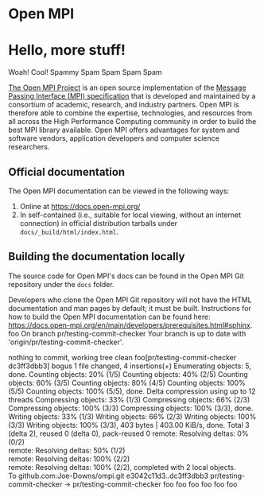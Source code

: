 # Open MPI


# Hello, more stuff!
Woah!
Cool!
Spammy Spam
Spam
Spam
Spam

[The Open MPI Project](https://www.open-mpi.org/) is an open source
implementation of the [Message Passing Interface (MPI)
specification](https://www.mpi-forum.org/docs/) that is developed and
maintained by a consortium of academic, research, and industry
partners.  Open MPI is therefore able to combine the expertise,
technologies, and resources from all across the High Performance
Computing community in order to build the best MPI library available.
Open MPI offers advantages for system and software vendors,
application developers and computer science researchers.

## Official documentation

The Open MPI documentation can be viewed in the following ways:

1. Online at https://docs.open-mpi.org/
1. In self-contained (i.e., suitable for local viewing, without an
   internet connection) in official distribution tarballs under
   `docs/_build/html/index.html`.

## Building the documentation locally

The source code for Open MPI's docs can be found in the Open MPI Git
repository under the `docs` folder.

Developers who clone the Open MPI Git repository will not have the
HTML documentation and man pages by default; it must be built.
Instructions for how to build the Open MPI documentation can be found
here:
https://docs.open-mpi.org/en/main/developers/prerequisites.html#sphinx.
foo On branch pr/testing-commit-checker
Your branch is up to date with 'origin/pr/testing-commit-checker'.

nothing to commit, working tree clean
foo[pr/testing-commit-checker dc3ff3dbb3] bogus
 1 file changed, 4 insertions(+)
Enumerating objects: 5, done.
Counting objects:  20% (1/5)Counting objects:  40% (2/5)Counting objects:  60% (3/5)Counting objects:  80% (4/5)Counting objects: 100% (5/5)Counting objects: 100% (5/5), done.
Delta compression using up to 12 threads
Compressing objects:  33% (1/3)Compressing objects:  66% (2/3)Compressing objects: 100% (3/3)Compressing objects: 100% (3/3), done.
Writing objects:  33% (1/3)Writing objects:  66% (2/3)Writing objects: 100% (3/3)Writing objects: 100% (3/3), 403 bytes | 403.00 KiB/s, done.
Total 3 (delta 2), reused 0 (delta 0), pack-reused 0
remote: Resolving deltas:   0% (0/2)        remote: Resolving deltas:  50% (1/2)        remote: Resolving deltas: 100% (2/2)        remote: Resolving deltas: 100% (2/2), completed with 2 local objects.        
To github.com:Joe-Downs/ompi.git
   e3042c11d3..dc3ff3dbb3  pr/testing-commit-checker -> pr/testing-commit-checker
foo 
foo 
foo 
foo 
foo 
foo 
